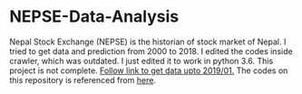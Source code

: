 # NEPSE-Data-Analysis
Nepal Stock Exchange (NEPSE) is the historian of stock market of Nepal. I tried to get data and prediction from 2000 to 2018. 
I edited the codes inside crawler, which was outdated. I just edited it to work in python 3.6. 
This project is not complete. 
<a href = "[https://drive.google.com/open?id=1n4AX8Dl_-yuH_4-iaYgdU1KySOUESh6W](https://www.kaggle.com/datasets/qramkrishna/nepal-stock-exchange-data)"> Follow link to get data upto 2019/01.</a>
The codes on this repository is referenced from [here](https://github.com/rojesh-shikhrakar/NepseCrawler).
